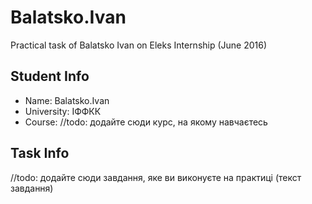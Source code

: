 # Balatsko.Ivan
Practical task of Balatsko Ivan on Eleks Internship (June 2016)

## Student Info
  
 * Name: Balatsko.Ivan
 * University: ІФФКК
 * Course: //todo: додайте сюди курс, на якому навчаєтесь
  
## Task Info
  
 //todo: додайте сюди завдання, яке ви виконуєте на практиці (текст завдання)
